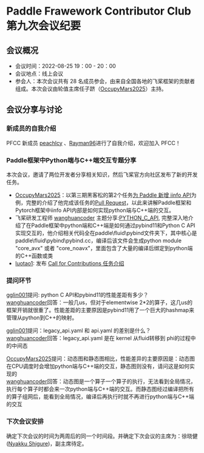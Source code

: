 # Paddle Frawework Contributor Club 第九次会议纪要

## 会议概况

- 会议时间：2022-08-25 19：00 - 20：00
- 会议地点：线上会议
- 参会人：本次会议共有 28 名成员参会，由来自全国各地的飞桨框架的贡献者组成。本次会议由轮值主席任子跻（[OccupyMars2025](https://github.com/OccupyMars2025)）主持。

## 会议分享与讨论

### 新成员的自我介绍
PFCC 新成员 [peachlcy](https://github.com/peachlcy) 、[Rayman96](https://github.com/Rayman96)进行了自我介绍，欢迎加入 PFCC！

### Paddle框架中Python端与C++端交互专题分享
本次会议，邀请了两位开发者分享相关知识，然后飞桨官方向社区发布了新的开发任务。

- [OccupyMars2025](https://github.com/OccupyMars2025)：以第三期黑客松的第2个任务[为 Paddle 新增 iinfo API](https://github.com/PaddlePaddle/Paddle/issues/44073#task2)为例，完整的介绍了他完成该任务的[Pull Request](https://github.com/PaddlePaddle/Paddle/pull/45321)，以此来讲解Paddle框架和Pytorch框架中iinfo API内部是如何实现python端与C++端的交互。
- 飞桨研发工程师 [wanghuancoder](https://github.com/wanghuancoder) 主题分享:[PYTHON_C_API](https://github.com/PaddlePaddle/Paddle/pull/32524), 完整深入地介绍了在Paddle框架中python端和C++端是如何通过pybind11和Python C API实现交互的，他介绍相关代码全在paddle\fluid\pybind文件夹下，其中核心是paddle\fluid\pybind\pybind.cc，编译后该文件会生成python module "core_avx" 或者 "core_noavx"，里面包含了大量的编译后绑定到python端的C++函数或类
- [luotao1](https://github.com/luotao1): 发布 [Call for Contributions 任务介绍](https://github.com/PaddlePaddle/community/tree/master/pfcc/call-for-contributions) 

### 提问环节
[gglin001](https://github.com/gglin001)提问: python C  API和pybind11的性能差距有多少？    
[wanghuancoder](https://github.com/wanghuancoder)回答：一般几us，但对于elementwise 2*2的算子，这几us的框架开销就很重了。性能差距的主要原因是pybind11用了一个巨大的hashmap来管理从python到C++的映射。

[gglin001](https://github.com/gglin001)提问：legacy_api.yaml 和  api.yaml 的差别是什么？    
[wanghuancoder](https://github.com/wanghuancoder)回答：legacy_api.yaml  是在 kernel 从fluid转移到 phi的过程中的中间态

[OccupyMars2025](https://github.com/OccupyMars2025)提问：动态图和静态图相比，性能差异的主要原因是：动态图在CPU调度时会增加python端与C++端的交互，静态图则没有，请问这是如何实现的    
[wanghuancoder](https://github.com/wanghuancoder)回答：动态图是一个算子一个算子的执行，无法看到全局情况，执行每个算子时都会来一次python端与C++端的交互。而静态图经过编译把所有的算子组网后，能看到全局情况，编译后再执行时就不再进行python端与C++端的交互

### 下次会议安排
确定下次会议的时间为两周后的同一个时间段。并确定下次会议的主席为：徐晓健 ([Nyakku Shigure](https://github.com/SigureMo))，副主席待定。
